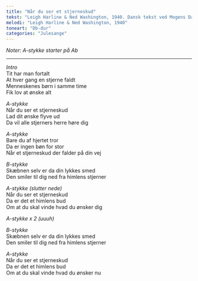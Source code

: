 ```yaml
---
title: "Når du ser et stjerneskud"
tekst: "Leigh Harline & Ned Washington, 1940. Dansk tekst ved Mogens Dam"
melodi: "Leigh Harline & Ned Washington, 1940"
toneart: "Db-dur"
categories: "Julesange"
---
```

*Noter: A-stykke starter på Ab*

***

*Intro*\
Tit har man fortalt\
At hver gang en stjerne faldt\
Menneskenes børn i samme time\
Fik lov at ønske alt

*A-stykke*\
Når du ser et stjerneskud\
Lad dit ønske flyve ud\
Da vil alle stjerners herre høre dig

*A-stykke*\
Bare du af hjertet tror\
Da er ingen bøn for stor\
Når et stjerneskud der falder på din vej

*B-stykke*\
Skæbnen selv er da din lykkes smed\
Den smiler til dig ned fra himlens stjerner

*A-stykke (slutter nede)*\
Når du ser et stjerneskud\
Da er det et himlens bud\
Om at du skal vinde hvad du ønsker dig

*A-stykke x 2 (uuuh)*

*B-stykke*\
Skæbnen selv er da din lykkes smed\
Den smiler til dig ned fra himlens stjerner

*A-stykke*\
Når du ser et stjerneskud\
Da er det et himlens bud\
Om at du skal vinde hvad du ønsker nu